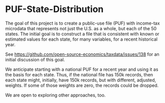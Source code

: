# PUF-State-Distribution

The goal of this project is to create a public-use file (PUF) with income-tax microdata that represents not just the U.S. as a whole, but each of the 50 states. The initial goal is to construct a file that is consistent with known or estimated values for each state, for many variables, for a recent historical year.

See https://github.com/open-source-economics/taxdata/issues/138 for an initial discussion of this goal.

We anticipate starting with a national PUF for a recent year and using it as the basis for each state. Thus, if the national file has 150k records, then each state might, initially, have 150k records, but with different, adjusted, weights. If some of those weights are zero, the records could be dropped.

We are open to exploring other approaches, too.
